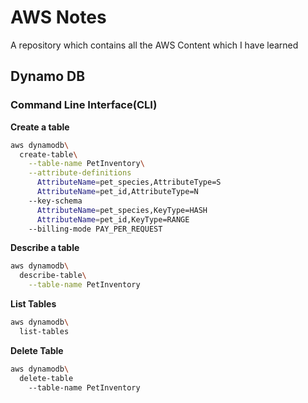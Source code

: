 # AWS Notes

A repository which contains all the AWS Content which I have learned

## Dynamo DB

### Command Line Interface(CLI)

**Create a table**

```bash
aws dynamodb\
  create-table\
    --table-name PetInventory\
    --attribute-definitions
      AttributeName=pet_species,AttributeType=S
      AttributeName=pet_id,AttributeType=N
    --key-schema
      AttributeName=pet_species,KeyType=HASH
      AttributeName=pet_id,KeyType=RANGE
    --billing-mode PAY_PER_REQUEST
```

**Describe a table**

```bash
aws dynamodb\
  describe-table\
    --table-name PetInventory
```

**List Tables**

```bash
aws dynamodb\
  list-tables
```

**Delete Table**

```bash
aws dynamodb\
  delete-table
    --table-name PetInventory
```
